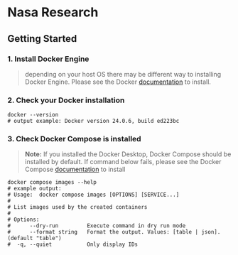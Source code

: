 # Nasa Research

## Getting Started

### 1. Install Docker Engine
> depending on your host OS there may be different way to installing Docker Engine. Please see the Docker [documentation](https://docs.docker.com/engine/install/) to install.

### 2. Check your Docker installation
```shell
docker --version
# output example: Docker version 24.0.6, build ed223bc
```

### 3. Check Docker Compose is installed
> __Note:__ If you installed the Docker Desktop, Docker Compose should be installed by default.
> If command below fails, please see the Docker Compose [documentation](https://docs.docker.com/compose/install/) to install
```shell
docker compose images --help
# example output: 
# Usage:  docker compose images [OPTIONS] [SERVICE...]
#
# List images used by the created containers
#
# Options:
#      --dry-run         Execute command in dry run mode
#      --format string   Format the output. Values: [table | json]. (default "table")
#  -q, --quiet           Only display IDs
```

